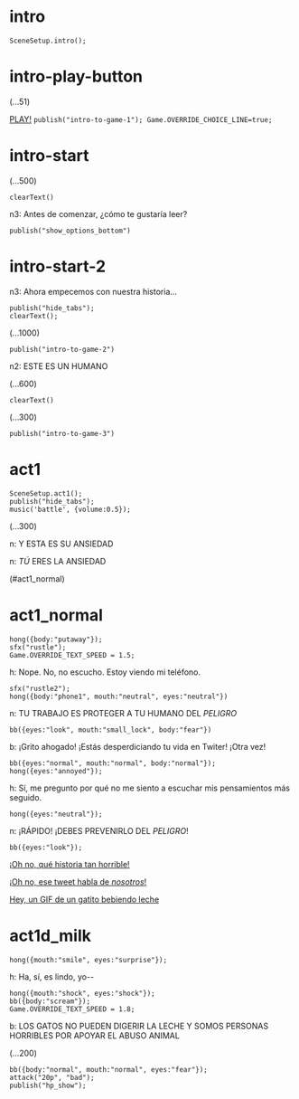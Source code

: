 # intro

`SceneSetup.intro();`

# intro-play-button

(...51)

[PLAY!](#intro-start) `publish("intro-to-game-1"); Game.OVERRIDE_CHOICE_LINE=true;`

# intro-start

(...500)

`clearText()`

n3: Antes de comenzar, ¿cómo te gustaría leer?

`publish("show_options_bottom")`

# intro-start-2

n3: Ahora empecemos con nuestra historia...

```
publish("hide_tabs");
clearText();
```

(...1000)

`publish("intro-to-game-2")`

n2: ESTE ES UN HUMANO

(...600)

`clearText()`

(...300)

`publish("intro-to-game-3")`

# act1

```
SceneSetup.act1();
publish("hide_tabs");
music('battle', {volume:0.5});
```

(...300)

n: Y ESTA ES SU ANSIEDAD

n: _TÚ_ ERES LA ANSIEDAD

(#act1_normal)


# act1_normal

```
hong({body:"putaway"});
sfx("rustle");
Game.OVERRIDE_TEXT_SPEED = 1.5;
```

h: Nope. No, no escucho. Estoy viendo mi teléfono.

```
sfx("rustle2");
hong({body:"phone1", mouth:"neutral", eyes:"neutral"})
```

n: TU TRABAJO ES PROTEGER A TU HUMANO DEL *PELIGRO*

`bb({eyes:"look", mouth:"small_lock", body:"fear"})`

b: ¡Grito ahogado! ¡Estás desperdiciando tu vida en Twiter! ¡Otra vez!

```
bb({eyes:"normal", mouth:"normal", body:"normal"});
hong({eyes:"annoyed"});
```

h: Sí, me pregunto por qué no me siento a escuchar mis pensamientos más seguido.

`hong({eyes:"neutral"});`

n: ¡RÁPIDO! ¡DEBES PREVENIRLO DEL *PELIGRO*!

```
bb({eyes:"look"});
```

[¡Oh no, qué historia tan horrible!](#act1d_news)

[¡Oh no, ese tweet habla de *nosotros*!](#act1d_subtweet)

[Hey, un GIF de un gatito bebiendo leche](#act1d_milk)

# act1d_milk

`hong({mouth:"smile", eyes:"surprise"});`

h: Ha, sí, es lindo, yo--

```
hong({mouth:"shock", eyes:"shock"});
bb({body:"scream"});
Game.OVERRIDE_TEXT_SPEED = 1.8;
```

b: LOS GATOS NO PUEDEN DIGERIR LA LECHE Y SOMOS PERSONAS HORRIBLES POR APOYAR EL ABUSO ANIMAL

(...200)

```
bb({body:"normal", mouth:"normal", eyes:"fear"});
attack("20p", "bad");
publish("hp_show");
```



